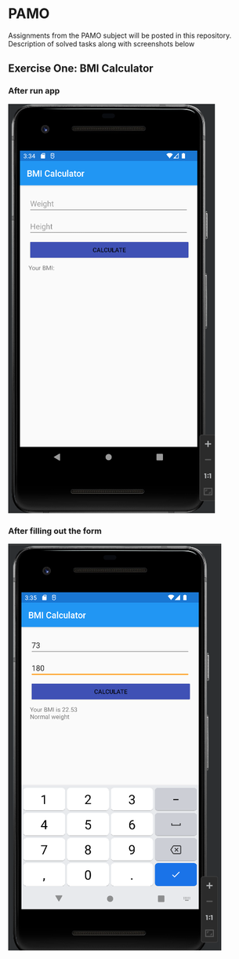 # PAMO

Assignments from the PAMO subject will be posted in this repository. Description of solved tasks along with screenshots below 

## Exercise One: BMI Calculator

### After run app
![1](./screens/exercise_1/1.png)

### After filling out the form

![2](./screens/exercise_1/2.png)